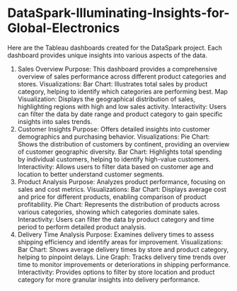 # DataSpark-Illuminating-Insights-for-Global-Electronics
Here are the Tableau dashboards created for the DataSpark project. Each dashboard provides unique insights into various aspects of the data.

1. Sales Overview
Purpose: This dashboard provides a comprehensive overview of sales performance across different product categories and stores.
Visualizations:
Bar Chart: Illustrates total sales by product category, helping to identify which categories are performing best.
Map Visualization: Displays the geographical distribution of sales, highlighting regions with high and low sales activity.
Interactivity: Users can filter the data by date range and product category to gain specific insights into sales trends.
2. Customer Insights
Purpose: Offers detailed insights into customer demographics and purchasing behavior.
Visualizations:
Pie Chart: Shows the distribution of customers by continent, providing an overview of customer geographic diversity.
Bar Chart: Highlights total spending by individual customers, helping to identify high-value customers.
Interactivity: Allows users to filter data based on customer age and location to better understand customer segments.
3. Product Analysis
Purpose: Analyzes product performance, focusing on sales and cost metrics.
Visualizations:
Bar Chart: Displays average cost and price for different products, enabling comparison of product profitability.
Pie Chart: Represents the distribution of products across various categories, showing which categories dominate sales.
Interactivity: Users can filter the data by product category and time period to perform detailed product analysis.
4. Delivery Time Analysis
Purpose: Examines delivery times to assess shipping efficiency and identify areas for improvement.
Visualizations:
Bar Chart: Shows average delivery times by store and product category, helping to pinpoint delays.
Line Graph: Tracks delivery time trends over time to monitor improvements or deteriorations in shipping performance.
Interactivity: Provides options to filter by store location and product category for more granular insights into delivery performance.
